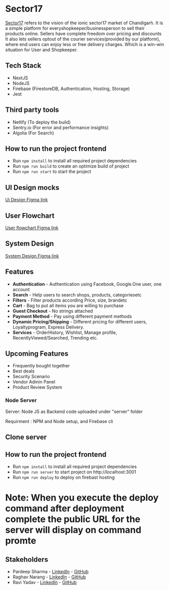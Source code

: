 # Sector17

[Sector17](https://sector17.netlify.app/) refers to the vision of the ionic sector17 market of Chandigarh. It is a simple platform for everyshopkeeper/businessperson to sell their products online. Sellers have complete freedom over pricing and discounts It also lets sellers optout of the courier services(provided by our platform), where end users can enjoy less or free delivery charges. Which is a win-win situation for User and Shopkeeper.


## Tech Stack

- NextJS
- NodeJS
- Firebase (FirestoreDB, Authentication, Hosting, Storage)
- Jest


## Third party tools

- Netlify (To deploy the build)
- Sentry.io (For error and performance insights)
- Algolia (For Search)


## How to run the project frontend

- Run `npm install` to install all required project dependencies
- Run `npm run build` to create an optimize build of project
- Run `npm run start` to start the project


## UI Design mocks

[Ui Design Figma link](https://www.figma.com/proto/vqaZjgHWYmHxOl9Gz1E6CU/Homepage?node-id=0%3A1&frame-preset-name=Desktop&scaling=scale-down&page-id=0%3A1)


## User Flowchart

[User flowchart Figma link](https://www.figma.com/proto/qaFqDsQnEg2wQ3NA4qWavN/FlowChart?node-id=13%3A2&scaling=scale-down-width&page-id=0%3A1)


## System Design

[System Design Figma link](https://www.figma.com/proto/knwI6lMdUkmkazuGlO45Rb/HLDS---Sector-17?node-id=2%3A1&scaling=contain&page-id=0%3A1)


## Features

- **Authentication** - Authentication using Facebook, Google.One user, one account
- **Search** - Help users to search shops, products, categoriesetc
- **Filters** - Filter products according Price, size, brandetc
- **Cart** - Bag to put all items you are willing to purchase
- **Guest Checkout** - No strings attached
- **Payment Method** - Pay using different payment methods
- **Dynamic Pricing/Shipping** - Different pricing for different users, Loyaltyprogram, Express Delivery.
- **Services** - OrderHistory, Wishlist, Manage profile, RecentlyViewed/Searched, Trending etc.


## Upcoming Features

- Frequently bought together
- Best deals
- Security Scenario
- Vendor Admin Panel
- Product Review System




### Node Server 

Server: Node JS as Backend code uploaded under "server" folder

Requirment : NPM and Node setup, and Firebase cli

## Clone server

## How to run the project frontend

- Run `npm install` to install all required project dependencies
- Run `npm run server` to start project on http://localhost:3001
- Run `npm run deploy` to deploy on firebast hosting

# Note: When you execute the deploy command after deployment complete the public URL for the server will display on command promte


## Stakeholders

- Pardeep Sharma - [LinkedIn](https://www.linkedin.com/in/pardeep2411/) - [GitHub](https://github.com/pardeep24)
- Raghav Narang - [LinkedIn](https://www.linkedin.com/in/raghav-narang/) - [GitHub](https://github.com/raghavnarang)
- Ravi Yadav - [LinkedIn](https://linkedin.com/in/raviyadav01/) - [GitHub](https://github.com/yadavravi2801)

